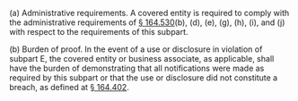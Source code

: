 (a) Administrative requirements. A covered entity is required to comply with the administrative requirements of [§ 164.530](/hipaa/regulations/164-530-administrative-requirements/)(b), (d), (e), (g), (h), (i), and (j) with respect to the requirements of this subpart.

(b) Burden of proof. In the event of a use or disclosure in violation of subpart E, the covered entity or business associate, as applicable, shall have the burden of demonstrating that all notifications were made as required by this subpart or that the use or disclosure did not constitute a breach, as defined at [§ 164.402](/hipaa/regulations/164-402-definitions/).

